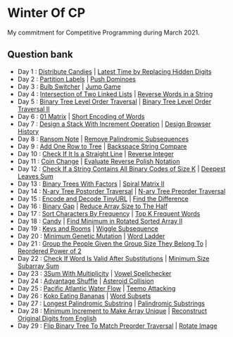 # Winter Of CP
My commitment for Competitive Programming during March 2021.

## Question bank
- Day 1 : [Distribute Candies](https://leetcode.com/problems/distribute-candies/) | [Latest Time by Replacing Hidden Digits](https://leetcode.com/problems/latest-time-by-replacing-hidden-digits/)
- Day 2 : [Partition Labels](https://leetcode.com/problems/partition-labels/) | [Push Dominoes](https://leetcode.com/problems/push-dominoes/)
- Day 3 : [Bulb Switcher](https://leetcode.com/problems/bulb-switcher/) | [Jump Game](https://leetcode.com/problems/jump-game/)
- Day 4 : [Intersection of Two Linked Lists](https://leetcode.com/problems/intersection-of-two-linked-lists/) | [Reverse Words in a String](https://leetcode.com/problems/reverse-words-in-a-string/)
- Day 5 : [Binary Tree Level Order Traversal](https://leetcode.com/problems/binary-tree-level-order-traversal/) | [Binary Tree Level Order Traversal II](https://leetcode.com/problems/binary-tree-level-order-traversal-ii/)
- Day 6 : [01 Matrix](https://leetcode.com/problems/01-matrix/) | [Short Encoding of Words](https://leetcode.com/problems/short-encoding-of-words/)
- Day 7 : [Design a Stack With Increment Operation](https://leetcode.com/problems/design-a-stack-with-increment-operation/) | [Design Browser History](https://leetcode.com/problems/design-browser-history/)
- Day 8 : [Ransom Note](https://leetcode.com/problems/ransom-note/) | [Remove Palindromic Subsequences](https://leetcode.com/problems/remove-palindromic-subsequences/)
- Day 9 : [Add One Row to Tree](https://leetcode.com/problems/add-one-row-to-tree/) | [Backspace String Compare](https://leetcode.com/problems/backspace-string-compare/)
- Day 10 : [Check If It Is a Straight Line](http://leetcode.com/problems/check-if-it-is-a-straight-line/) | [Reverse Integer](https://leetcode.com/problems/reverse-integer/)
- Day 11 : [Coin Change](https://leetcode.com/problems/coin-change/) | [Evaluate Reverse Polish Notation](https://leetcode.com/problems/evaluate-reverse-polish-notation/)
- Day 12 : [Check If a String Contains All Binary Codes of Size K](https://leetcode.com/problems/check-if-a-string-contains-all-binary-codes-of-size-k/) | [Deepest Leaves Sum](https://leetcode.com/problems/deepest-leaves-sum/)
- Day 13 : [Binary Trees With Factors](https://leetcode.com/problems/binary-trees-with-factors/) | [Spiral Matrix II](https://leetcode.com/problems/spiral-matrix-ii/)
- Day 14 : [N-ary Tree Postorder Traversal](https://leetcode.com/problems/n-ary-tree-postorder-traversal/) | [N-ary Tree Preorder Traversal](https://leetcode.com/problems/n-ary-tree-preorder-traversal/)
- Day 15 : [Encode and Decode TinyURL](https://leetcode.com/problems/encode-and-decode-tinyurl/) | [Find the Difference](https://leetcode.com/problems/find-the-duplicate-number/)
- Day 16 : [Binary Gap](https://leetcode.com/problems/binary-gap/) | [Reduce Array Size to The Half](https://leetcode.com/problems/reduce-array-size-to-the-half/)
- Day 17 : [Sort Characters By Frequency](https://leetcode.com/problems/sort-characters-by-frequency/) | [Top K Frequent Words](https://leetcode.com/problems/top-k-frequent-words/)
- Day 18 : [Candy](https://leetcode.com/problems/candy/) | [Find Minimum in Rotated Sorted Array II](https://leetcode.com/problems/find-minimum-in-rotated-sorted-array-ii/)
- Day 19 : [Keys and Rooms](https://leetcode.com/problems/keys-and-rooms/) | [Wiggle Subsequence](https://leetcode.com/problems/wiggle-subsequence/)
- Day 20 : [Minimum Genetic Mutation](https://leetcode.com/problems/minimum-genetic-mutation/) | [Word Ladder](https://leetcode.com/problems/word-ladder/)
- Day 21 : [Group the People Given the Group Size They Belong To](https://leetcode.com/problems/group-the-people-given-the-group-size-they-belong-to/) | [Reordered Power of 2](https://leetcode.com/problems/reordered-power-of-2/)
- Day 22 : [Check If Word Is Valid After Substitutions](https://leetcode.com/problems/check-if-word-is-valid-after-substitutions/) | [Minimum Size Subarray Sum](https://leetcode.com/problems/minimum-size-subarray-sum/)
- Day 23 : [3Sum With Multiplicity](https://leetcode.com/problems/3sum-with-multiplicity/) | [Vowel Spellchecker](https://leetcode.com/problems/vowel-spellchecker/)
- Day 24 : [Advantage Shuffle](https://leetcode.com/problems/advantage-shuffle/) | [Asteroid Collision](https://leetcode.com/problems/asteroid-collision/)
- Day 25 : [Pacific Atlantic Water Flow](https://leetcode.com/problems/pacific-atlantic-water-flow/) | [Teemo Attacking](https://leetcode.com/problems/teemo-attacking/)
- Day 26 : [Koko Eating Bananas](https://leetcode.com/problems/koko-eating-bananas/) | [Word Subsets](https://leetcode.com/problems/word-subsets/)
- Day 27 : [Longest Palindromic Substring](https://leetcode.com/problems/longest-palindromic-substring/) | [Palindromic Substrings](https://leetcode.com/problems/palindromic-substrings/)
- Day 28 : [Minimum Increment to Make Array Unique](https://leetcode.com/problems/minimum-increment-to-make-array-unique/) | [Reconstruct Original Digits from English](https://leetcode.com/problems/reconstruct-original-digits-from-english/)
- Day 29 : [Flip Binary Tree To Match Preorder Traversal](https://leetcode.com/problems/flip-binary-tree-to-match-preorder-traversal/) | [Rotate Image](https://leetcode.com/problems/rotate-image/)